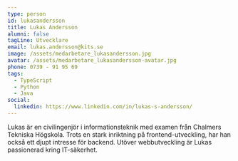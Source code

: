 ```yaml
---
type: person
id: lukasandersson
title: Lukas Andersson
alumni: false
tagLine: Utvecklare
email: lukas.andersson@kits.se
image: /assets/medarbetare_lukasandersson.jpg
avatar: /assets/medarbetare_lukasandersson-avatar.jpg
phone: 0739 - 91 95 69
tags:
  - TypeScript
  - Python
  - Java
social:
  linkedin: https://www.linkedin.com/in/lukas-s-andersson/
---
```


Lukas är en civilingenjör i informationsteknik med examen från Chalmers Tekniska Högskola. Trots en stark inriktning på frontend-utveckling, har han också ett djupt intresse för backend. Utöver webbutveckling är Lukas passionerad kring IT-säkerhet.